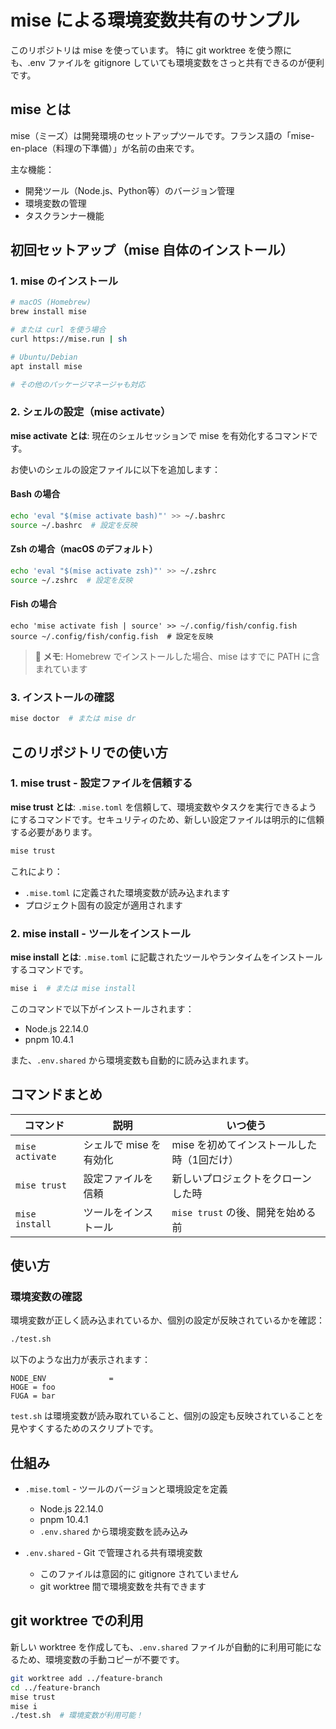 # mise による環境変数共有のサンプル

このリポジトリは mise を使っています。
特に git worktree を使う際にも、.env ファイルを gitignore していても環境変数をさっと共有できるのが便利です。

## mise とは

mise（ミーズ）は開発環境のセットアップツールです。フランス語の「mise-en-place（料理の下準備）」が名前の由来です。

主な機能：
- 開発ツール（Node.js、Python等）のバージョン管理
- 環境変数の管理
- タスクランナー機能

## 初回セットアップ（mise 自体のインストール）

### 1. mise のインストール

```bash
# macOS (Homebrew)
brew install mise

# または curl を使う場合
curl https://mise.run | sh

# Ubuntu/Debian
apt install mise

# その他のパッケージマネージャも対応
```

### 2. シェルの設定（mise activate）

**mise activate とは**: 現在のシェルセッションで mise を有効化するコマンドです。

お使いのシェルの設定ファイルに以下を追加します：

#### Bash の場合
```bash
echo 'eval "$(mise activate bash)"' >> ~/.bashrc
source ~/.bashrc  # 設定を反映
```

#### Zsh の場合（macOS のデフォルト）
```bash
echo 'eval "$(mise activate zsh)"' >> ~/.zshrc
source ~/.zshrc  # 設定を反映
```

#### Fish の場合
```fish
echo 'mise activate fish | source' >> ~/.config/fish/config.fish
source ~/.config/fish/config.fish  # 設定を反映
```

> **📝 メモ**: Homebrew でインストールした場合、mise はすでに PATH に含まれています

### 3. インストールの確認

```bash
mise doctor  # または mise dr
```

## このリポジトリでの使い方

### 1. mise trust - 設定ファイルを信頼する

**mise trust とは**: `.mise.toml` を信頼して、環境変数やタスクを実行できるようにするコマンドです。セキュリティのため、新しい設定ファイルは明示的に信頼する必要があります。

```bash
mise trust
```

これにより：
- `.mise.toml` に定義された環境変数が読み込まれます
- プロジェクト固有の設定が適用されます

### 2. mise install - ツールをインストール

**mise install とは**: `.mise.toml` に記載されたツールやランタイムをインストールするコマンドです。

```bash
mise i  # または mise install
```

このコマンドで以下がインストールされます：
- Node.js 22.14.0
- pnpm 10.4.1

また、`.env.shared` から環境変数も自動的に読み込まれます。

## コマンドまとめ

| コマンド | 説明 | いつ使う |
|---------|------|---------|
| `mise activate` | シェルで mise を有効化 | mise を初めてインストールした時（1回だけ） |
| `mise trust` | 設定ファイルを信頼 | 新しいプロジェクトをクローンした時 |
| `mise install` | ツールをインストール | `mise trust` の後、開発を始める前 |

## 使い方

### 環境変数の確認

環境変数が正しく読み込まれているか、個別の設定が反映されているかを確認：

```bash
./test.sh
```

以下のような出力が表示されます：
```
NODE_ENV              = 
HOGE = foo
FUGA = bar
```

`test.sh` は環境変数が読み取れていること、個別の設定も反映されていることを見やすくするためのスクリプトです。

## 仕組み

- `.mise.toml` - ツールのバージョンと環境設定を定義
  - Node.js 22.14.0
  - pnpm 10.4.1
  - `.env.shared` から環境変数を読み込み

- `.env.shared` - Git で管理される共有環境変数
  - このファイルは意図的に gitignore されていません
  - git worktree 間で環境変数を共有できます

## git worktree での利用

新しい worktree を作成しても、`.env.shared` ファイルが自動的に利用可能になるため、環境変数の手動コピーが不要です。

```bash
git worktree add ../feature-branch
cd ../feature-branch
mise trust
mise i
./test.sh  # 環境変数が利用可能！
```